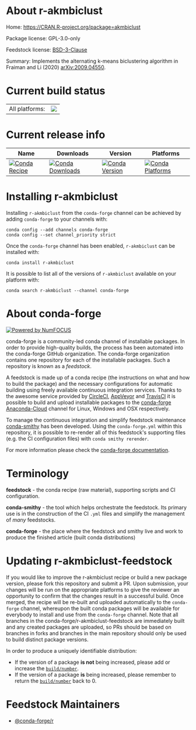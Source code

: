 About r-akmbiclust
==================

Home: https://CRAN.R-project.org/package=akmbiclust

Package license: GPL-3.0-only

Feedstock license: [BSD-3-Clause](https://github.com/conda-forge/r-akmbiclust-feedstock/blob/master/LICENSE.txt)

Summary: Implements the alternating k-means biclustering algorithm in Fraiman and Li (2020) <arXiv:2009.04550>.

Current build status
====================


<table><tr><td>All platforms:</td>
    <td>
      <a href="https://dev.azure.com/conda-forge/feedstock-builds/_build/latest?definitionId=14357&branchName=master">
        <img src="https://dev.azure.com/conda-forge/feedstock-builds/_apis/build/status/r-akmbiclust-feedstock?branchName=master">
      </a>
    </td>
  </tr>
</table>

Current release info
====================

| Name | Downloads | Version | Platforms |
| --- | --- | --- | --- |
| [![Conda Recipe](https://img.shields.io/badge/recipe-r--akmbiclust-green.svg)](https://anaconda.org/conda-forge/r-akmbiclust) | [![Conda Downloads](https://img.shields.io/conda/dn/conda-forge/r-akmbiclust.svg)](https://anaconda.org/conda-forge/r-akmbiclust) | [![Conda Version](https://img.shields.io/conda/vn/conda-forge/r-akmbiclust.svg)](https://anaconda.org/conda-forge/r-akmbiclust) | [![Conda Platforms](https://img.shields.io/conda/pn/conda-forge/r-akmbiclust.svg)](https://anaconda.org/conda-forge/r-akmbiclust) |

Installing r-akmbiclust
=======================

Installing `r-akmbiclust` from the `conda-forge` channel can be achieved by adding `conda-forge` to your channels with:

```
conda config --add channels conda-forge
conda config --set channel_priority strict
```

Once the `conda-forge` channel has been enabled, `r-akmbiclust` can be installed with:

```
conda install r-akmbiclust
```

It is possible to list all of the versions of `r-akmbiclust` available on your platform with:

```
conda search r-akmbiclust --channel conda-forge
```


About conda-forge
=================

[![Powered by NumFOCUS](https://img.shields.io/badge/powered%20by-NumFOCUS-orange.svg?style=flat&colorA=E1523D&colorB=007D8A)](http://numfocus.org)

conda-forge is a community-led conda channel of installable packages.
In order to provide high-quality builds, the process has been automated into the
conda-forge GitHub organization. The conda-forge organization contains one repository
for each of the installable packages. Such a repository is known as a *feedstock*.

A feedstock is made up of a conda recipe (the instructions on what and how to build
the package) and the necessary configurations for automatic building using freely
available continuous integration services. Thanks to the awesome service provided by
[CircleCI](https://circleci.com/), [AppVeyor](https://www.appveyor.com/)
and [TravisCI](https://travis-ci.com/) it is possible to build and upload installable
packages to the [conda-forge](https://anaconda.org/conda-forge)
[Anaconda-Cloud](https://anaconda.org/) channel for Linux, Windows and OSX respectively.

To manage the continuous integration and simplify feedstock maintenance
[conda-smithy](https://github.com/conda-forge/conda-smithy) has been developed.
Using the ``conda-forge.yml`` within this repository, it is possible to re-render all of
this feedstock's supporting files (e.g. the CI configuration files) with ``conda smithy rerender``.

For more information please check the [conda-forge documentation](https://conda-forge.org/docs/).

Terminology
===========

**feedstock** - the conda recipe (raw material), supporting scripts and CI configuration.

**conda-smithy** - the tool which helps orchestrate the feedstock.
                   Its primary use is in the construction of the CI ``.yml`` files
                   and simplify the management of *many* feedstocks.

**conda-forge** - the place where the feedstock and smithy live and work to
                  produce the finished article (built conda distributions)


Updating r-akmbiclust-feedstock
===============================

If you would like to improve the r-akmbiclust recipe or build a new
package version, please fork this repository and submit a PR. Upon submission,
your changes will be run on the appropriate platforms to give the reviewer an
opportunity to confirm that the changes result in a successful build. Once
merged, the recipe will be re-built and uploaded automatically to the
`conda-forge` channel, whereupon the built conda packages will be available for
everybody to install and use from the `conda-forge` channel.
Note that all branches in the conda-forge/r-akmbiclust-feedstock are
immediately built and any created packages are uploaded, so PRs should be based
on branches in forks and branches in the main repository should only be used to
build distinct package versions.

In order to produce a uniquely identifiable distribution:
 * If the version of a package **is not** being increased, please add or increase
   the [``build/number``](https://docs.conda.io/projects/conda-build/en/latest/resources/define-metadata.html#build-number-and-string).
 * If the version of a package **is** being increased, please remember to return
   the [``build/number``](https://docs.conda.io/projects/conda-build/en/latest/resources/define-metadata.html#build-number-and-string)
   back to 0.

Feedstock Maintainers
=====================

* [@conda-forge/r](https://github.com/conda-forge/r/)


